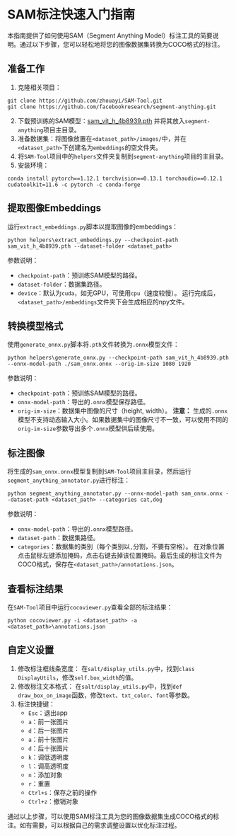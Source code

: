 # SAM标注快速入门指南

本指南提供了如何使用SAM（Segment Anything Model）标注工具的简要说明。通过以下步骤，您可以轻松地将您的图像数据集转换为COCO格式的标注。

## 准备工作
1.  克隆相关项目：
```shell
git clone https://github.com/zhouayi/SAM-Tool.git
git clone https://github.com/facebookresearch/segment-anything.git
```
2.  下载预训练的SAM模型：[sam_vit_h_4b8939.pth](https://dl.fbaipublicfiles.com/segment_anything/sam_vit_h_4b8939.pth) 并将其放入`segment-anything`项目主目录。
3.  准备数据集：将图像放置在`<dataset_path>/images/`中，并在`<dataset_path>`下创建名为`embeddings`的空文件夹。
4.  将`SAM-Tool`项目中的`helpers`文件夹复制到`segment-anything`项目的主目录。
5.  安装环境：
```shell
conda install pytorch==1.12.1 torchvision==0.13.1 torchaudio==0.12.1 cudatoolkit=11.6 -c pytorch -c conda-forge
```

## 提取图像Embeddings
运行`extract_embeddings.py`脚本以提取图像的embeddings：
```shell
python helpers\extract_embeddings.py --checkpoint-path sam_vit_h_4b8939.pth --dataset-folder <dataset_path>
```
参数说明：
-   `checkpoint-path`：预训练SAM模型的路径。
-   `dataset-folder`：数据集路径。
-   `device`：默认为`cuda`，如无GPU，可使用`cpu`（速度较慢）。
运行完成后，`<dataset_path>/embeddings`文件夹下会生成相应的npy文件。

## 转换模型格式
使用`generate_onnx.py`脚本将`.pth`文件转换为`.onnx`模型文件：
```shell
python helpers\generate_onnx.py --checkpoint-path sam_vit_h_4b8939.pth --onnx-model-path ./sam_onnx.onnx --orig-im-size 1080 1920
```
参数说明：
-   `checkpoint-path`：预训练SAM模型的路径。
-   `onnx-model-path`：导出的`.onnx`模型保存路径。
-   `orig-im-size`：数据集中图像的尺寸（height, width）。
**注意：** 生成的`.onnx`模型不支持动态输入大小。如果数据集中的图像尺寸不一致，可以使用不同的`orig-im-size`参数导出多个`.onnx`模型供后续使用。

## 标注图像
将生成的`sam_onnx.onnx`模型复制到`SAM-Tool`项目主目录，然后运行`segment_anything_annotator.py`进行标注：
```shell
python segment_anything_annotator.py --onnx-model-path sam_onnx.onnx --dataset-path <dataset_path> --categories cat,dog
```
参数说明：
-   `onnx-model-path`：导出的`.onnx`模型路径。
-   `dataset-path`：数据集路径。
-   `categories`：数据集的类别（每个类别以`,`分割，不要有空格）。
在对象位置点击鼠标左键添加掩码，点击右键去掉该位置掩码。最后生成的标注文件为COCO格式，保存在`<dataset_path>/annotations.json`。

## 查看标注结果
在`SAM-Tool`项目中运行`cocoviewer.py`查看全部的标注结果：
```shell
python cocoviewer.py -i <dataset_path> -a <dataset_path>\annotations.json
```

## 自定义设置
1.  修改标注框线条宽度： 在`salt/display_utils.py`中，找到`class DisplayUtils`，修改`self.box_width`的值。
2.  修改标注文本格式： 在`salt/display_utils.py`中，找到`def draw_box_on_image`函数，修改`text`、`txt_color`、`font`等参数。
3.  标注快捷键：
    -   `Esc`：退出app
    -   `a`：前一张图片
    -   `d`：后一张图片
    -   `a`：前十张图片
    -   `d`：后十张图片
    -   `k`：调低透明度
    -   `l`：调高透明度
    -   `n`：添加对象
    -   `r`：重置
    -   `Ctrl+s`：保存之前的操作
    -   `Ctrl+z`：撤销对象

通过以上步骤，可以使用SAM标注工具为您的图像数据集生成COCO格式的标注。如有需要，可以根据自己的需求调整设置以优化标注过程。